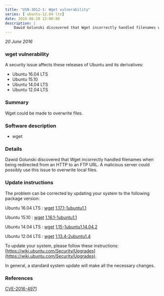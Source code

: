 ```yaml
---
title: "USN-3012-1: Wget vulnerability"
series: [ ubuntu-12.04-lts]
date: 2016-06-20 12:00:00
description: |
    Dawid Golunski discovered that Wget incorrectly handled filenames when being redirected from an HTTP to an FTP URL. A malicious server could possibly use this issue to overwrite local files. 
--- 
```

 
 

*20 June 2016*

### wget vulnerability

A security issue affects these releases of Ubuntu and its derivatives:

* Ubuntu 16.04 LTS
* Ubuntu 15.10
* Ubuntu 14.04 LTS
* Ubuntu 12.04 LTS

### Summary

Wget could be made to overwrite files. 

### Software description

* wget 

### Details

Dawid Golunski discovered that Wget incorrectly handled filenames when being redirected from an HTTP to an FTP URL. A malicious server could possibly use this issue to overwrite local files. 

### Update instructions

The problem can be corrected by updating your system to the following package version:

Ubuntu 16.04 LTS
 : [wget](https://launchpad.net/ubuntu/+source/wget) <span> [1.17.1-1ubuntu1.1](https://launchpad.net/ubuntu/+source/wget/1.17.1-1ubuntu1.1) </span> 

Ubuntu 15.10
 : [wget](https://launchpad.net/ubuntu/+source/wget) <span> [1.16.1-1ubuntu1.1](https://launchpad.net/ubuntu/+source/wget/1.16.1-1ubuntu1.1) </span> 

Ubuntu 14.04 LTS
 : [wget](https://launchpad.net/ubuntu/+source/wget) <span> [1.15-1ubuntu1.14.04.2](https://launchpad.net/ubuntu/+source/wget/1.15-1ubuntu1.14.04.2) </span> 

Ubuntu 12.04 LTS
 : [wget](https://launchpad.net/ubuntu/+source/wget) <span> [1.13.4-2ubuntu1.4](https://launchpad.net/ubuntu/+source/wget/1.13.4-2ubuntu1.4) </span> 

To update your system, please follow these instructions: [https://wiki.ubuntu.com/Security/Upgrades](https://wiki.ubuntu.com/Security/Upgrades).

In general, a standard system update will make all the necessary changes. 

### References

 
 [CVE-2016-4971](http://people.ubuntu.com/~ubuntu-security/cve/CVE-2016-4971)
 

